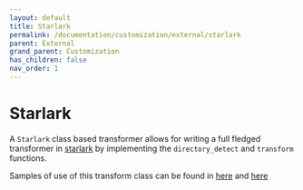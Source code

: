 ```yaml
---
layout: default
title: Starlark
permalink: /documentation/customization/external/starlark
parent: External
grand_parent: Customization
has_children: false
nav_order: 1
---
```


# Starlark

A `Starlark` class based transformer allows for writing a full fledged transformer in [starlark](https://docs.bazel.build/versions/2.1.0/skylark/language.html) by implementing the `directory_detect` and `transform` functions. 

Samples of use of this transform class can be found in [here](https://github.com/konveyor/move2kube-transformers/tree/main/add-custom-kubernetes-annotation) and [here](https://github.com/konveyor/move2kube-transformers/tree/main/add-custom-files-directories-in-custom-locations)